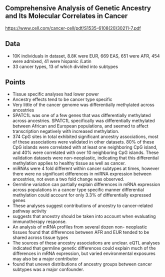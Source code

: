 ## Comprehensive Analysis of Genetic Ancestry and Its Molecular Correlates in Cancer
https://www.cell.com/cancer-cell/pdf/S1535-6108(20)30211-7.pdf

## Data
- 10K individuals in dataset, 8.8K were EUR, 669 EAS, 651 were AFR, 454 were admixed, 41 were hispanic /Latin
- 33 cancer types, 13 of which divided into subtypes

## Points
- Tissue specific analyses had lower power 
- Ancestry effects tend to be cancer type specific
- Very little of the cancer genome was differentially methylated across ancestries
- SPATC1L was one of a few genes that was differentially methylated across ancestries. SPATC1L specifically was differentially methylated between African and European populations, and seemed to affect transcription negatively with increased methylation. 
- 374 CpG sites in total exhibited significant ancestry associations, most of these associations were validated in other datasets. 80% of these CpG islands were correlated with at least one neighboring CpG island, and 40% were correlated with over 10 neighboring CpG islands. These validation datasets were non-neoplastic, indicating that this differential methylation applies to healthy tissue as well as cancer.
- miRNAs were 4 fold different within cancer subtypes at times, however there were no significant differences in miRNA expression between ancestries, not even a two fold change was observed. 
- Germline variation can partially explain differences in mRNA expression across populations in a cancer type specific manner
differential methylation could account for only 3.3% of differentially expressed genes
- These analyses suggest contributions of ancestry to cancer-related pathway activity
- suggests that ancestry should be taken into account when evaluating immunotherapy response.
- An analysis of mRNA profiles from several dozen non- neoplastic tissues found that differences between AFR and EUR tended to be shared across tissue types
- The sources of these ancestry associations are unclear. eQTL analyses indicated that germline genetic differences could explain much of the differences in mRNA expression, but varied environmental exposures may also be a major contributor
- found that uneven distributions of ancestry groups between cancer subtypes was a major confounder.
